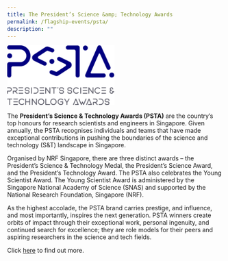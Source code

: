 ```yaml
---
title: The President’s Science &amp; Technology Awards
permalink: /flagship-events/psta/
description: ""
---
```

<img src="/images/Events/psta%20logo-main.jpg" alt="GYSS" style="width:250px"><br>

The **President’s Science &amp; Technology Awards (PSTA)** are the country’s top honours for research scientists and engineers in Singapore. Given annually, the PSTA recognises individuals and teams that have made exceptional contributions in pushing the boundaries of the science and technology (S&amp;T) landscape in Singapore.

Organised by NRF Singapore, there are three distinct awards – the President’s Science &amp; Technology Medal, the President’s Science Award, and the President’s Technology Award. The PSTA also celebrates the Young Scientist Award. The Young Scientist Award is administered by the Singapore National Academy of Science (SNAS) and supported by the National Research Foundation, Singapore (NRF).

As the highest accolade, the PSTA brand carries prestige, and influence, and most importantly, inspires the next generation. PSTA winners create orbits of impact through their exceptional work, personal ingenuity, and continued search for excellence; they are role models for their peers and aspiring researchers in the science and tech fields.

Click [here](https://www.psta.gov.sg/) to find out more.